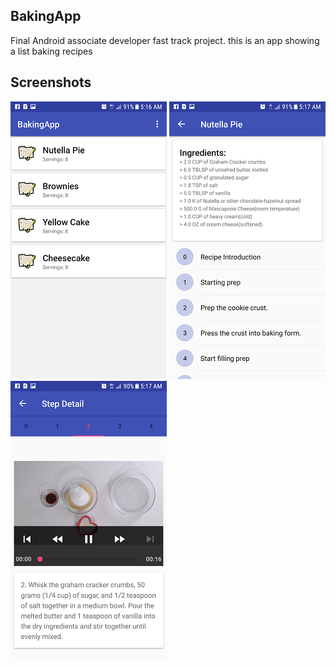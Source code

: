 ## BakingApp
Final Android associate developer fast track project. this is an app showing a list baking recipes

## Screenshots

![screenshot](https://raw.githubusercontent.com/osirvics/BakingApp/master/screenshots/001.png)
![screenshot](https://raw.githubusercontent.com/osirvics/BakingApp/master/screenshots/002.png)
![screenshot](https://raw.githubusercontent.com/osirvics/BakingApp/master/screenshots/003.png)
